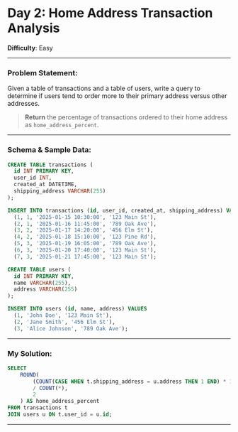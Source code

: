 # Day 2: Home Address Transaction Analysis

**Difficulty**: Easy

---

###  Problem Statement:
Given a table of transactions and a table of users, write a query to determine if users tend to order more to their primary address versus other addresses.

> **Return** the percentage of transactions ordered to their home address as `home_address_percent`.

---

###  Schema & Sample Data:

```sql
CREATE TABLE transactions (
  id INT PRIMARY KEY,
  user_id INT,
  created_at DATETIME,
  shipping_address VARCHAR(255)
);

INSERT INTO transactions (id, user_id, created_at, shipping_address) VALUES
  (1, 1, '2025-01-15 10:30:00', '123 Main St'),
  (2, 1, '2025-01-16 11:45:00', '789 Oak Ave'),
  (3, 2, '2025-01-17 14:20:00', '456 Elm St'),
  (4, 2, '2025-01-18 15:10:00', '123 Pine Rd'),
  (5, 3, '2025-01-19 16:05:00', '789 Oak Ave'),
  (6, 3, '2025-01-20 17:40:00', '123 Main St'),
  (7, 3, '2025-01-21 17:45:00', '123 Main St');

CREATE TABLE users (
  id INT PRIMARY KEY,
  name VARCHAR(255),
  address VARCHAR(255)
);

INSERT INTO users (id, name, address) VALUES
  (1, 'John Doe', '123 Main St'),
  (2, 'Jane Smith', '456 Elm St'),
  (3, 'Alice Johnson', '789 Oak Ave');
```

---

###  My Solution:

```sql
SELECT
    ROUND(
        (COUNT(CASE WHEN t.shipping_address = u.address THEN 1 END) * 100.0)
        / COUNT(*),
        2
    ) AS home_address_percent
FROM transactions t
JOIN users u ON t.user_id = u.id;
```

---


